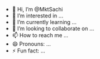 - 👋 Hi, I’m @MktSachi
- 👀 I’m interested in ...
- 🌱 I’m currently learning ...
- 💞️ I’m looking to collaborate on ...
- 📫 How to reach me ...
- 😄 Pronouns: ...
- ⚡ Fun fact: ...

<!---
MktSachi/MktSachi is a ✨ special ✨ repository because its `README.md` (this file) appears on your GitHub profile.
You can click the Preview link to take a look at your changes.
--->
